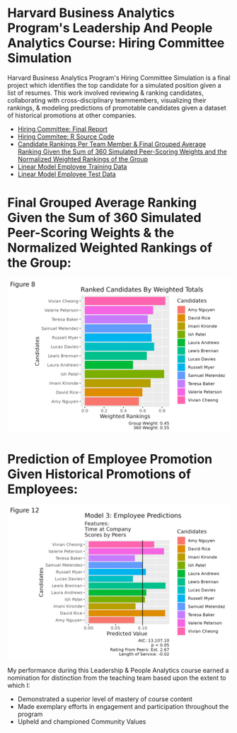 # Harvard Business Analytics Program's Leadership And People Analytics Course: Hiring Committee Simulation
Harvard Business Analytics Program's Hiring Committee Simulation is a final project which identifies the top candidate for a simulated position given a list of resumes. This work involved reviewing & ranking candidates, collaborating with cross-disciplinary teammembers, visualizing their rankings, & modeling predictions of promotable candidates given a dataset of historical promotions at other companies.


- [Hiring Committee: Final Report](./Hiring_Committee.pdf)
- [Hiring Commitee: R Source Code](./Hiring_Committee.rmd)
- [Candidate Rankings Per Team Member & Final Grouped Average Ranking Given the Sum of 360 Simulated Peer-Scoring Weights and the Normalized Weighted Rankings of the Group](./Weighted%20Buckets%20-%20Weighted_Totals_And_Rankings.csv)
- [Linear Model Employee Training Data](https://www.kaggle.com/datasets/arashnic/hr-ana?select=train.csv)
- [Linear Model Employee Test Data](Weighted%20Buckets%20-%20Employee_data.csv)

# Final Grouped Average Ranking Given the Sum of 360 Simulated Peer-Scoring Weights & the Normalized Weighted Rankings of the Group:
![](./plots/ranked_candidates.png)

# Prediction of Employee Promotion Given Historical Promotions of Employees:
![](./plots/Employee_promotion_prediction_model_3.png)

My performance during this Leadership & People Analytics course earned a nomination for distinction from the teaching team based upon the extent to which I:
- Demonstrated a superior level of mastery of course content
- Made exemplary efforts in engagement and participation throughout the program
- Upheld and championed Community Values
